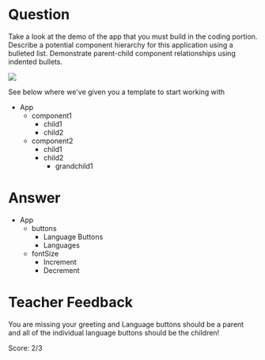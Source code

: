 # Question

Take a look at the demo of the app that you must build in the coding portion. Describe a potential component hierarchy for this application using a bulleted list. Demonstrate parent-child component relationships using indented bullets.

![](../demo.gif)

See below where we've given you a template to start working with

- App
  - component1
    - child1
    - child2
  - component2
    - child1
    - child2
      - grandchild1

# Answer

- App
  - buttons
    - Language Buttons
    - Languages
  - fontSize
    - Increment
    - Decrement

# Teacher Feedback

You are missing your greeting and Language buttons should be a parent and all of the individual language buttons should be the children!

Score: 2/3